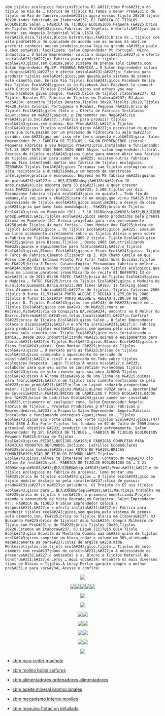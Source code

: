 
```
sbm tijolos ecologicos fabricasTijolos RJ &#211;timo Pre&#231;o do tijolo no Rio de … Fabrica de tijolos RJ Temos o menor Pre&#231;o do tijolo no Rio de Janeiro,conhe&#231;a agora nossos tijolo 20x20,tijolo 30x20 todos fabricado em Itabora&#237; RJ FABRICA DE TIJOLOS ECOLOGICOS Salon … FABRICA DE TIJOLOS ECOLOGICOS Pequena F&#225;brica de Tijolos Ecol&#243;gicos.Fabricas de Vegetais e Hortali&#231;as para Montar seu Negocio Industrial VEJA LISTA DE. Cer&#226;mica,Tijolos,Blocos Estruturais,F&#225;brica de … tijolos com alto padr&#195;o de qualidade de acordo com as normas da abnt.se preferir conhecer nossos produtos,nossa loja na grande s&#195;o paulo e abcd est&#193; localizada. Salon Emprendedor Pt Portugal: Micro Industria … O Salon Emprendedor coloca a disposi&#231;&#227;o e oferta instala&#231;&#227;o: Fabrica para produzir tijolos ecol&#243;gicos,sem queima,pelo sistema de prensa solo cimento,com. Salon Emprendedor Pg.SP: PEQUENA FABRICA … O Salon Emprendedor coloca a disposi&#231;&#227;o e oferta instala&#231;&#227;o: Fabrica para produzir tijolos ecol&#243;gicos,sem queima,pelo sistema de prensa solo cimento,com. Enrico Rio Tijolos Ecol&#243;gicos Facebook Enrico Rio Tijolos Ecol&#243;gicos is on Facebook.Join Facebook to connect with Enrico Rio Tijolos Ecol&#243;gicos and others you may know.Facebook gives people. F&#225;brica de tijolos Itabora&#237; RJ Tijolos Baratos RJ. Fabrica de Tijolos em Itabora&#237; RJ.Aqui voc&#234; encontra Tijolos Baratos,Tijolos 30x20,Tijolos 20x20,Tijolos 40x20,Telha Colonial Portuguesa e Romana. Pequena F&#225;brica de Tijolos Ecol&#243;gicos (Solo e … Oferta de Fabricas Instaladas &quot;chave em m&#227;o&quot; p Empreender seu Neg&#243;cio Pr&#243;prio.Inclu&#237;:.Fabrica para produzir tijolos ecol&#243;gicos,sem queima. Eco Produ&#231;&#227;o Tijolos Ecol&#243;gicos Tijolos ecol&#243;gicos n&#227;o necessitam de queima para sua cura,passam por um processo de hidrocura ou seja s&#227;o curados com &#225;gua por isso ele tem o aspecto ecol&#243;gico. Salon Emprendedor Pr.: FABRICA DE TIJOLOS … SALON EMPRENDEDOR Litoral: Pequenas Fabricas p Seu Negocio Pr&#243;prio,Instaladas e funcionando: Tel:13 3029 8570 3302 8460 3029 0607 Skype: salon emprendedor.litoral. Fabrica de tijolos ecol&#243;gicos Custo para montar Abrir uma fabrica de tijolos.analisar para saber se j&#225; existem outras fabricas de.eu fico intentando montar uma fabrica de tijolos ecologicos. TERRAMAX Tijolos Ecol&#243;gicos Terramax sao tijolos ecologicos de alta resistencia e durabilidade,e um metodo de construcao inteligente,pratico e economico. Empresa em MS fabrica m&#225;quinas de produ&#231;&#227;o … 嵌入式视频&nbsp;&#0183;&#32;Com 10 anos,neg&#243;cio exporta para 33 pa&#237;ses e quer crescer mais.M&#225;quina pode produzir at&#233; 3.500 tijolos por dia. Paranaense fabrica tijolo ecol&#243;gico no quintal … Todo fim de semana,ele vai para a ch&#225;cara de um amigo,que virou f&#225;brica improvisada de tijolos ecol&#243;gicos.&quot;&#201; o desejo da casa pr&#243;pria que move todo mundo&quot;. F&#225;brica de Tijolos Ecol&#243;gicos em Pomerode (SC) … 3 18 2016&nbsp;&#0183;&#32;嵌入式视频&nbsp;&#0183;&#32;Tijolos ecol&#243;gicos sendo produzidos pela prensa Alroma em Pomerode (SC).Prensa projetada para solo extremamente &#250;mido Tijolos 4x mais fortes … Como Montar Uma F&#225;brica de Tijolos Ecol&#243;gicos … Os Tijolos Ecol&#243;gicos j&#225; possuem um lindo acabamento.diretamente sobre os tijolos.Alivia o peso sobre a.Fabrica de Tijolos Ecologicos.2009 2 tijolo. Tijolo Ecol&#243;gico M&#225;quinas para Blocos,Tijolos … Desde 2003 Industrializando M&#225;quinas e equipamentos para fabrica&#231;&#227;o Tijolos Ecol&#243;gicos,Blocos Ecol&#243;gicos e Pisos Ecol&#243;gicos. Tijolo 8 Furos de Fabrica,Cimento Elizabeth cp 2. Mim Chamo Camila em Que Posso Lhe Ajudar Estamos Pronto Pra Tirar Todas Suas Duvidas.Tijolos de F&#225;brica 8 Furos. Casaecologica: Pernambuco fabrica o melhor … An&#244;nimo disse.sonho construir uma casa com tijolos ecologicos,que Deus me ilumine.parabens irmao!Ricardo de recife 81 86499791 13 de mar&#231;o de 2013 05:30 FATEC F&#225;brica de Tijolos Ecol&#243;gicos e Madeira … FATEC F&#225;brica de Tijolos Ecol&#243;gicos e Madeira de Eucalipto,Guanambi,Bahia,Brazil.869 likes &#183; 17 talking about this.Atuamos na fabrica&#231;&#227;o de tijolos. Tijolos Catarina 2500 tijolos 9 furos 11,5X14X24 PORTO ALEGRE E REGIAO.1.275,00 R$ 2000 tijolos 8 furos 11,5X19X24 PORTO ALEGRE E REGIAO.1.280,00 R$ 5000 tijolos 8. Tijolos Ecol&#243;gicos com p&#243; de M&#225;rmore em … Tijolos Ecol&#243;gicos com p&#243; de M&#225;rmore em Recreio,Vit&#243;ria da Conquista BA,voc&#234; encontra no O Melhor do Bairro.Informa&#231;&#245;es,fotos,localiza&#231;&#227;o.Confira! F&#225;brica de Tijolos Ecol&#243;gicos Salon … O Salon Emprendedor coloca a disposi&#231;&#227;o e oferta instala&#231;&#227;o: Fabrica para produzir tijolos ecol&#243;gicos,sem queima,pelo sistema de prensa solo cimento,com. Tijolo Ecol&#243;gico esta fortalecendo a Bahia,… Desde 2003 Industrializando M&#225;quinas e equipamentos para fabrica&#231;&#227;o Tijolos Ecol&#243;gicos,Blocos Ecol&#243;gicos e Pisos Ecol&#243;gicos. Como Montar F&#225;bricas de Tijolos Ecol&#243;gicos … O mercado para as f&#225;bricas de tijolos ecol&#243;gicos acompanha o aquecimento do mercado de constru&#231;&#227;o civil e o mercado de.Tudo sobre tijolos ecologicos.Resposta. Lapin Tijolos A nossa miss&#227;o &#233; colaborar para que seu sonho se concretize! Fornecemos tijolos ecol&#243;gicos de solo cimento para sua obra ALROMA Tijolos Ecol&#243;gicos A Alroma disp&#245;e de uma linha de m&#225;quinas para fabrica&#231;&#227;o de tijolos solo cimento destacando se pela m&#225;xima produ&#231;&#227;o.Com um layout reduzido proporciona maior. Tijolos Ecol&#243;gicos.M&#225;quinas FORZA para … Oportunidad de Inversi&#243;n.F&#193;BRICAS DE LADRILLOS Y PISOS ECOL&#211;GICOS Una f&#225;brica de Ladrillos Ecol&#243;gicos puede ser instalada pr&#225;cticamente en cualquier zona. Salon Emprendedor Angola: Fabrica de Tijolos … Projetos Produtivos p Africa: Fabricas p Empreendedores,&#233; a Proposta Salon Emprendedor Angola.Fabricas Instaladas e funcionando entregues &quot;chave em … Tijolos Ecol&#243;gicos Eco Forte Ltda. Eco Forte Tijolos Ecol&#243;gicos.(47) 9104 3856 A Eco Forte Tijolos foi fundada em 02 de Julho de 2009.Nosso principal objetivo &#233; produzir um tijolo extremamente. Salon Emprendedor Pg.SP: FABRICA DE TIJOLOS … FABRICA DE TIJOLOS ECOLOGICOS Pequena F&#225;brica de Tijolos Ecol&#243;gicos.PEIXES,QUEIJOS.S&#195;O FABRICAS COMPLETAS PARA FABRICAR PRODUTOS DEFUMADOS.Incluind. Ladrillos Ecomodulares F&#225;bricas Comunit&#225;rias FOTOS DE F&#193;BRICAS COMUNIT&#193;RIAS DE TIJOLOS ECOMODULARES.Tijolos Ecol&#243;gicos.Talvez te interesse em &gt; Contato.Um neg&#243;cio altamente rent&#225;vel. FABRICA DE TIJOLOS ECOLOGICOS DA … 5 21 2009&nbsp;&#0183;&#32;嵌入式视频&nbsp;&#0183;&#32;Produ&#231;&#227;o de tijolos ecologicos na fabrica da projevic. Como montar uma f&#225;brica de tijolos ecol&#243;gicos … O tijolo ecol&#243;gico ou tijolo modular destaca se pela caracter&#237;stica de possuir produ&#231;&#227;o n&#227;o poluidora. G1 Projeto do ES usa tijolos ecol&#243;gicos para … 嵌入式视频&nbsp;&#0183;&#32;Mauriceia trabalha na f&#225;brica de tijolos e ser&#225; a primeira beneficiada.Projeto atende a comunidade de Vista Dourada,em Cariacica. Salon Emprendedor Pr.: FABRICA DE TIJOLO O Salon Emprendedor coloca a disposi&#231;&#227;o e oferta instala&#231;&#227;o: Fabrica para produzir tijolos ecol&#243;gicos,sem queima,pelo sistema de prensa solo cimento,com. F&#225;brica de Tijolos Olaria em Itabora&#237; RJ Buscando F&#225;brica de tijolos? Aqui Voc&#234; Compra Milheiro de Tijolo com Pre&#231;o de F&#225;brica Tijolos 20x30,Tijolos 20x20.Estamos em Itabora&#237; RJ Ligue (21)7815 6014 Tijolo Ecol&#243;gico Ecovila da Montanha Quando uma m&#225;quina de tijolos ecol&#243;gicos comprime um bloco,reduz o volume em 30%,alinhando mecanicamente as part&#237;culas de argila &#250;mida. Monteirotijolos.com,tijolo ecol&#243;gico,tijolo … Tijolos de solo cimento com res&#237;duos de constru&#231;&#227;o A necessidade de preserva&#231;&#227;o ambiental e a. Blocos e Tijolos Material de Constru&#231;&#227;o Leroy … Aqui voc&#234; encontra os mais diversos tipos de Blocos e Tijolos.A Leroy Merlin garante sempre o melhor pre&#231;o para voc&#234;.Acesse e confira! 
```

<div align="center">

<a href="https://es-crusher.shibang-china.com/github&k=sbm+tijolos+ecologicos+fabricas"><img src="https://static.shibang-china.com/es/crusher/logo.jpg"></a>

<a href="https://es-crusher.shibang-china.com/github&k=sbm+tijolos+ecologicos+fabricas"><img src="https://static.shibang-china.com/es/crusher/index.jpg"></a><a href="https://es-crusher.shibang-china.com/material.htmlgithub&k=sbm+tijolos+ecologicos+fabricas"><img src="https://static.shibang-china.com/es/crusher/material.jpg"></a><a href="https://es-crusher.shibang-china.com/application.htmlgithub&k=sbm+tijolos+ecologicos+fabricas"><img src="https://static.shibang-china.com/es/crusher/application.jpg"></a><a href="https://es-crusher.shibang-china.com/aboutus.htmlgithub&k=sbm+tijolos+ecologicos+fabricas"><img src="https://static.shibang-china.com/es/crusher/aboutus.jpg"></a><a href="https://es-crusher.shibang-china.com/contact.htmlgithub&k=sbm+tijolos+ecologicos+fabricas"><img src="https://static.shibang-china.com/es/crusher/contact.jpg"></a>

<a href="https://es-crusher.shibang-china.com/github&k=sbm+tijolos+ecologicos+fabricas"><img src="https://static.shibang-china.com/es/crusher/banner.jpg"></a>

<a href="https://swt.shibang-china.com/github&k=sbm+tijolos+ecologicos+fabricas"><img src="https://static.shibang-china.com/es/crusher/text.jpg"></a>

<a href="https://swt.shibang-china.com/github&k=sbm+tijolos+ecologicos+fabricas"><img src="https://static.shibang-china.com/es/crusher/chat.jpg"></a><a href="https://es-crusher.shibang-china.com/contact.htmlgithub&k=sbm+tijolos+ecologicos+fabricas"><img src="https://static.shibang-china.com/es/crusher/message.jpg"></a>

<a href="https://es-crusher.shibang-china.com/products/pe.htmlgithub&k=sbm+tijolos+ecologicos+fabricas"><img src="https://static.shibang-china.com/es/crusher/pe.jpg"></a><a href="https://es-crusher.shibang-china.com/products/pf.htmlgithub&k=sbm+tijolos+ecologicos+fabricas"><img src="https://static.shibang-china.com/es/crusher/pf.jpg"></a>

<a href="https://es-crusher.shibang-china.com/products/hpt.htmlgithub&k=sbm+tijolos+ecologicos+fabricas"><img src="https://static.shibang-china.com/es/crusher/hpt.jpg"></a><a href="https://es-crusher.shibang-china.com/products/vsi.htmlgithub&k=sbm+tijolos+ecologicos+fabricas"><img src="https://static.shibang-china.com/es/crusher/vsi.jpg"></a>

<a href="https://es-crusher.shibang-china.com/products/klv.htmlgithub&k=sbm+tijolos+ecologicos+fabricas"><img src="https://static.shibang-china.com/es/crusher/klv.jpg"></a><a href="https://es-crusher.shibang-china.com/products/portable.htmlgithub&k=sbm+tijolos+ecologicos+fabricas"><img src="https://static.shibang-china.com/es/crusher/portable.jpg"></a>

<a href="https://swt.shibang-china.com/github&k=sbm+tijolos+ecologicos+fabricas"><img src="https://static.shibang-china.com/es/crusher/case.jpg"></a>

</div>


* [sbm para ceder machote](sbm%20para%20ceder%20machote.md)

* [sbm molino bolas sulfuros](sbm%20molino%20bolas%20sulfuros.md)

* [sbm alimentadores ordenadores alimentadores](sbm%20alimentadores%20ordenadores%20alimentadores.md)

* [sbm aceite mineral promocionales](sbm%20aceite%20mineral%20promocionales.md)

* [sbm mecanismo interno moviles](sbm%20mecanismo%20interno%20moviles.md)

* [sbm maquina flotacion detallado](sbm%20maquina%20flotacion%20detallado.md)
